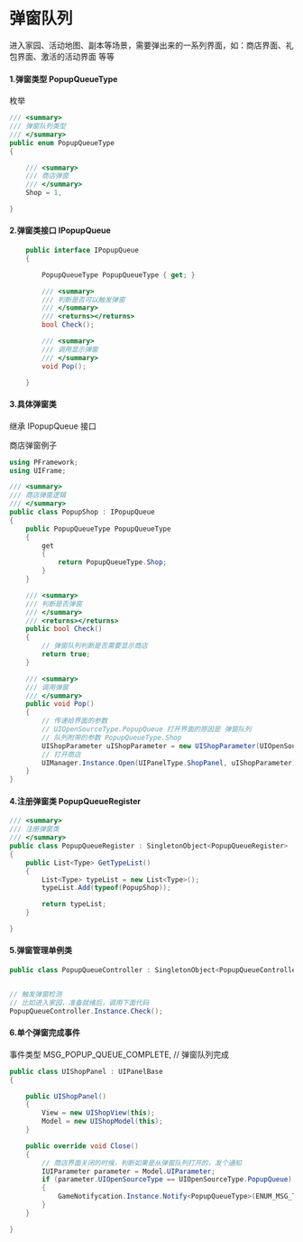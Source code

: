 # 弹窗队列


进入家园、活动地图、副本等场景，需要弹出来的一系列界面，如：商店界面、礼包界面、激活的活动界面 等等



#### 1.弹窗类型 PopupQueueType

枚举
```csharp
/// <summary>
/// 弹窗队列类型
/// </summary>
public enum PopupQueueType
{

    /// <summary>
    /// 商店弹窗
    /// </summary>
    Shop = 1,

}
```


#### 2.弹窗类接口 IPopupQueue

```csharp
    public interface IPopupQueue
    {

        PopupQueueType PopupQueueType { get; }

        /// <summary>
        /// 判断是否可以触发弹窗
        /// </summary>
        /// <returns></returns>
        bool Check();

        /// <summary>
        /// 调用显示弹窗
        /// </summary>
        void Pop();

    }
```

#### 3.具体弹窗类
继承 IPopupQueue 接口

商店弹窗例子
```csharp
using PFramework;
using UIFrame;

/// <summary>
/// 商店弹窗逻辑
/// </summary>
public class PopupShop : IPopupQueue
{
    public PopupQueueType PopupQueueType 
    {
        get
        {
            return PopupQueueType.Shop;
        }
    }

    /// <summary>
    /// 判断是否弹窗
    /// </summary>
    /// <returns></returns>
    public bool Check()
    {
        // 弹窗队列判断是否需要显示商店
        return true;
    }

    /// <summary>
    /// 调用弹窗
    /// </summary>
    public void Pop()
    {
        // 传递给界面的参数
        // UIOpenSourceType.PopupQueue 打开界面的原因是 弹窗队列
        // 队列附带的参数 PopupQueueType.Shop
        UIShopParameter uIShopParameter = new UIShopParameter(UIOpenSourceType.PopupQueue, PopupQueueType.Shop);
        // 打开商店
        UIManager.Instance.Open(UIPanelType.ShopPanel, uIShopParameter);
    }
}

```


#### 4.注册弹窗类 PopupQueueRegister

```csharp
/// <summary>
/// 注册弹窗类
/// </summary>
public class PopupQueueRegister : SingletonObject<PopupQueueRegister>
{
    public List<Type> GetTypeList()
    {
        List<Type> typeList = new List<Type>();
        typeList.Add(typeof(PopupShop));

        return typeList;
    }

}

```


#### 5.弹窗管理单例类
```csharp
public class PopupQueueController : SingletonObject<PopupQueueController>


// 触发弹窗检测
// 比如进入家园，准备就绪后，调用下面代码
PopupQueueController.Instance.Check();
```


#### 6.单个弹窗完成事件
事件类型     MSG_POPUP_QUEUE_COMPLETE,   // 弹窗队列完成


```csharp
public class UIShopPanel : UIPanelBase
{

    public UIShopPanel()
    {
        View = new UIShopView(this);
        Model = new UIShopModel(this);
    }

    public override void Close()
    {
        // 商店界面关闭的时候，判断如果是从弹窗队列打开的，发个通知
        IUIParameter parameter = Model.UIParameter;
        if (parameter.UIOpenSourceType == UIOpenSourceType.PopupQueue)
        {
            GameNotifycation.Instance.Notify<PopupQueueType>(ENUM_MSG_TYPE.MSG_POPUP_QUEUE_COMPLETE, (PopupQueueType)parameter.SourceData);
        }
    }

}

```

























